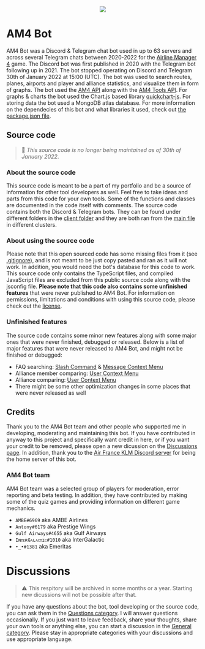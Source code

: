 <p align="center">
  <img src="https://i.ibb.co/9wxwVGw/b69dc3710a4ecbaaf36454ee253863b2-2.png" />
</p>

# AM4 Bot
AM4 Bot was a Discord & Telegram chat bot used in up to 63 servers and across several Telegram chats between 2020-2022 for the [Airline Manager 4](https://airline4.net/) game. The Discord bot was first published in 2020 with the Telegram bot following up in 2021. The bot stopped operating on Discord and Telegram 30th of January 2022 at 15:00 (UTC). The bot was used to search routes, planes, airports and player and alliance statistics, and visualize them in form of graphs. The bot used the [AM4 API](https://airline4.net/api/docs/) along with the [AM4 Tools API](https://api.am4tools.com/). For graphs & charts the bot used the Chart.js based library [quickchart-js](https://quickchart.io/). For storing data the bot used a MongoDB atlas database. For more information on the dependecies of this bot and what libraries it used, check out [the package.json file](package.json).

## Source code
> 📝 _This source code is no longer being maintained as of 30th of January 2022_.

### About the source code
This source code is meant to be a part of my portfolio and be a source of information for other tool developers as well. Feel free to take ideas and parts from this code for your own tools. Some of the functions and classes are documented in the code itself with comments. The source code contains both the Discord & Telegram bots. They can be found under different folders in the [client folder](client) and they are both ran from the [main file](bot.ts) in different clusters.

### About using the source code
Please note that this open sourced code has some missing files from it (see [.gitignore](.gitignore)), and is not meant to be just copy pasted and ran as it will not work. In addition, you would need the bot's database for this code to work. This source code only contains the TypeScript files, and compiled JavaScript files are excluded from this public source code along with the jsconfig file. **Please note that this code also contains some unfinished features** that were never published to AM4 Bot. For information on permissions, limitations and conditions with using this source code, please check out the [license](LICENSE). 

### Unfinished features
The source code contains some minor new features along with some major ones that were never finished, debugged or released. Below is a list of major features that were never released to AM4 Bot, and might not be finished or debugged:
- FAQ searching: [Slash Command](client/discord/commands/faq.ts) & [Message Context Menu](client/discord/context/faq.ts)
- Alliance member comparing: [User Context Menu](client/discord/context/compareMember.ts)
- Alliance comparing: [User Context Menu](client/discord/context/compareAlliance.ts)
- There might be some other optimization changes in some places that were never released as well

## Credits
Thank you to the AM4 Bot team and other people who supported me in developing, moderating and maintaining this bot. If you have contributed in anyway to this project and specifically want credit in here, or if you want your credit to be removed, please open a new dicussion on the [Discussions page](https://github.com/fsam4/AM4-Bot/discussions). In addition, thank you to the [Air France KLM Discord server](https://discord.gg/f8WHuRX) for being the home server of this bot.

### AM4 Bot team
AM4 Bot team was a selected group of players for moderation, error reporting and beta testing. In addition, they have contributed by making some of the quiz games and providing information on different game mechanics.
- <code>AMBE#6969</code> aka AMBE Airlines
- <code>Antony#6179</code> aka Prestige Wings
- <code>Gulf Airways#4655</code> aka Gulf Airways
- <code>IɴᴛᴇʀGᴀʟᴀᴄᴛɪᴄ#1010</code> aka InterGalactic
- <code>•_•#1381</code> aka Emeritas

# Discussions
> ⚠️ This respitory will be archived in some months or a year. Starting new dicussions will not be possible after that.

If you have any questions about the bot, tool developing or the source code, you can ask them in the [Questions category](https://github.com/fsam4/AM4-Bot/discussions/categories/questions). I will answer questions occasionally. If you just want to leave feedback, share your thoughts, share your own tools or anything else, you can start a discussion in the [General category](https://github.com/fsam4/AM4-Bot/discussions/categories/general). Please stay in appropriate categories with your discussions and use appropriate language.
